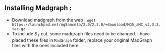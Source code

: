 ## Installing Madgraph :
* Download madgraph from the web :
`wget https://launchpad.net/mg5amcnlo/2.0/2.3.0/+download/MG5_aMC_v2.3.3.tar.gz`
* To include $S_T$ cut, some madgraph files need to be changed. I have placed these files in `MadGraph` folder, replace your original MadGraph files with the ones included here. 


